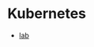 # Kubernetes

- [lab](https://www.qwiklabs.com/focuses/551?catalog_rank=%7B%22rank%22%3A4%2C%22num_filters%22%3A0%2C%22has_search%22%3Atrue%7D&parent=catalog&search_id=2209822)
